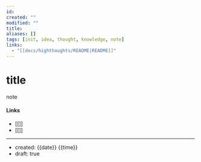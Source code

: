 ```yaml
---
id: 
created: ""
modified: ""
title:
aliases: []
tags: [init, idea, thought, knowledge, note]
links:
  - "[[docs/highthoughts/README|README]]"
---
```

# title

note


#### Links

- [[]]
- [[]]

---
- created: {{date}} {{time}}
- draft: true
